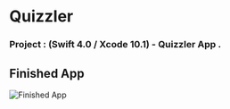 # Quizzler

### Project : (Swift 4.0 / Xcode  10.1) - Quizzler App .

## Finished App
![Finished App](https://github.com/londonappbrewery/Images/blob/master/Quizzler.gif)

